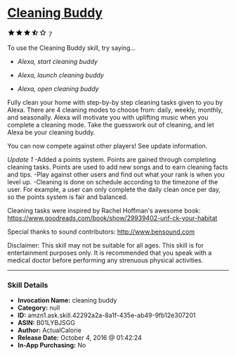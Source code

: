 # [Cleaning Buddy](http://alexa.amazon.com/#skills/amzn1.ask.skill.42292a2a-8a1f-435e-ab49-9fb12e307201)
![3.7 stars](../../images/ic_star_black_18dp_1x.png)![3.7 stars](../../images/ic_star_black_18dp_1x.png)![3.7 stars](../../images/ic_star_black_18dp_1x.png)![3.7 stars](../../images/ic_star_half_black_18dp_1x.png)![3.7 stars](../../images/ic_star_border_black_18dp_1x.png) 7

To use the Cleaning Buddy skill, try saying...

* *Alexa, start cleaning buddy*

* *Alexa, launch cleaning buddy*

* *Alexa, open cleaning buddy*

Fully clean your home with step-by-by step cleaning tasks given to you by Alexa. There are 4 cleaning modes to choose from: daily, weekly, monthly, and seasonally.  Alexa will motivate you with uplifting music when you complete a cleaning mode.  Take the guesswork out of cleaning, and let Alexa be your cleaning buddy.

You can now compete against other players! See update information.

*Update 1*
-Added a points system. Points are gained through completing cleaning tasks. Points are used to add new songs and to earn cleaning facts and tips.
-Play against other users and find out what your rank is when you level up.
-Cleaning is done on schedule according to the timezone of the user. For example, a user can only complete the daily clean once per day, so the points system is fair and balanced.

Cleaning tasks were inspired by Rachel Hoffman's awesome book: https://www.goodreads.com/book/show/29939402-unf-ck-your-habitat

Special thanks to sound contributors: http://www.bensound.com

Disclaimer: This skill may not be suitable for all ages. This skill is for entertainment purposes only.  It is recommended that you speak with a medical doctor before performing any strenuous physical activities.

***

### Skill Details

* **Invocation Name:** cleaning buddy
* **Category:** null
* **ID:** amzn1.ask.skill.42292a2a-8a1f-435e-ab49-9fb12e307201
* **ASIN:** B01LYBJSGG
* **Author:** ActualCalorie
* **Release Date:** October 4, 2016 @ 01:42:24
* **In-App Purchasing:** No
